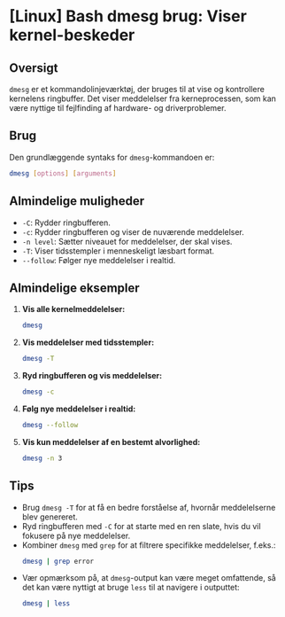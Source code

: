 # [Linux] Bash dmesg brug: Viser kernel-beskeder

## Oversigt
`dmesg` er et kommandolinjeværktøj, der bruges til at vise og kontrollere kernelens ringbuffer. Det viser meddelelser fra kerneprocessen, som kan være nyttige til fejlfinding af hardware- og driverproblemer.

## Brug
Den grundlæggende syntaks for `dmesg`-kommandoen er:

```bash
dmesg [options] [arguments]
```

## Almindelige muligheder
- `-C`: Rydder ringbufferen.
- `-c`: Rydder ringbufferen og viser de nuværende meddelelser.
- `-n level`: Sætter niveauet for meddelelser, der skal vises.
- `-T`: Viser tidsstempler i menneskeligt læsbart format.
- `--follow`: Følger nye meddelelser i realtid.

## Almindelige eksempler
1. **Vis alle kernelmeddelelser:**
   ```bash
   dmesg
   ```

2. **Vis meddelelser med tidsstempler:**
   ```bash
   dmesg -T
   ```

3. **Ryd ringbufferen og vis meddelelser:**
   ```bash
   dmesg -c
   ```

4. **Følg nye meddelelser i realtid:**
   ```bash
   dmesg --follow
   ```

5. **Vis kun meddelelser af en bestemt alvorlighed:**
   ```bash
   dmesg -n 3
   ```

## Tips
- Brug `dmesg -T` for at få en bedre forståelse af, hvornår meddelelserne blev genereret.
- Ryd ringbufferen med `-C` for at starte med en ren slate, hvis du vil fokusere på nye meddelelser.
- Kombiner `dmesg` med `grep` for at filtrere specifikke meddelelser, f.eks.:
  ```bash
  dmesg | grep error
  ```
- Vær opmærksom på, at `dmesg`-output kan være meget omfattende, så det kan være nyttigt at bruge `less` til at navigere i outputtet:
  ```bash
  dmesg | less
  ```